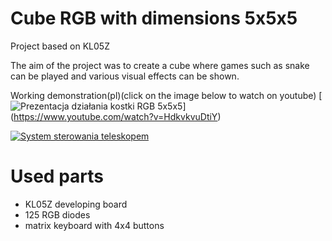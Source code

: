 # Cube RGB with dimensions 5x5x5

Project based on KL05Z

The aim of the project was to create a cube where games such as snake can be played and various visual effects can be shown.


Working demonstration(pl)(click on the image below to watch on youtube) 
[![Prezentacja działania kostki RGB 5x5x5](https://user-images.githubusercontent.com/41265252/122605744-288e4f00-d078-11eb-9579-0f591c1224b7.png)] (https://www.youtube.com/watch?v=HdkvkvuDtiY)

[![System sterowania teleskopem](https://i.ytimg.com/vi_webp/6IrJ9MSKTkQ/maxresdefault.webp)](https://www.youtube.com/watch?v=6IrJ9MSKTkQ "System sterowania teleskopem")
# Used parts
- KL05Z developing board
- 125 RGB diodes
- matrix keyboard with 4x4 buttons


